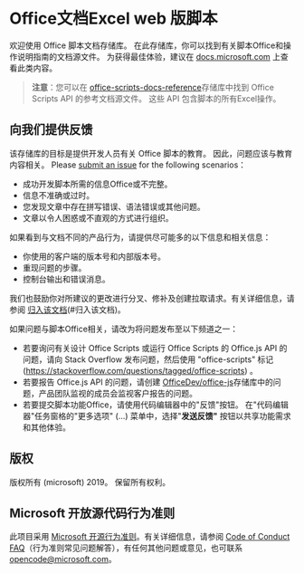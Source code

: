 # <a name="office-scripts-in-excel-on-the-web-documentation"></a>Office文档Excel web 版脚本

欢迎使用 Office 脚本文档存储库。 在此存储库，你可以找到有关脚本Office和操作说明指南的文档源文件。 为获得最佳体验，建议在 [docs.microsoft.com](https://docs.microsoft.com/office/dev/scripts) 上查看此类内容。

> **注意**：您可以在 [office-scripts-docs-reference](https://github.com/OfficeDev/office-scripts-docs-reference)存储库中找到 Office Scripts API 的参考文档源文件。 这些 API 包含脚本的所有Excel操作。

## <a name="give-us-your-feedback"></a>向我们提供反馈

该存储库的目标是提供开发人员有关 Office 脚本的教育。 因此，问题应该与教育内容相关。 Please [submit an issue](https://github.com/OfficeDev/office-scripts-docs/issues) for the following scenarios：

- 成功开发脚本所需的信息Office或不完整。
- 信息不准确或过时。
- 您发现文章中存在拼写错误、语法错误或其他问题。
- 文章以令人困惑或不直观的方式进行组织。

如果看到与文档不同的产品行为，请提供尽可能多的以下信息和相关信息：

- 你使用的客户端的版本号和内部版本号。
- 重现问题的步骤。
- 控制台输出和错误消息。

我们也鼓励你对所建议的更改进行分叉、修补及创建拉取请求。有关详细信息，请参阅 [归入该文档](Contributing.md)(#归入该文档)。

如果问题与脚本Office相关，请改为将问题发布至以下频道之一：

- 若要询问有关设计 Office Scripts 或运行 Office Scripts 的 Office.js API 的问题，请向 Stack Overflow 发布问题，然后使用 "office-scripts" 标记 (https://stackoverflow.com/questions/tagged/office-scripts) 。
- 若要报告 Office.js API 的问题，请创建 [OfficeDev/office-js](https://github.com/OfficeDev/office-js)存储库中的问题，产品团队监视的成员会监视客户报告的问题。
- 若要提交脚本功能Office，请使用代码编辑器中的"反馈"按钮。 在"代码编辑器"任务窗格的"更多选项" (...) 菜单中，选择"**发送反馈"** 按钮以共享功能需求和其他体验。

## <a name="copyright"></a>版权

版权所有 (microsoft) 2019。 保留所有权利。

## <a name="microsoft-open-source-code-of-conduct"></a>Microsoft 开放源代码行为准则

此项目采用 [Microsoft 开源行为准则](https://opensource.microsoft.com/codeofconduct/)。有关详细信息，请参阅 [Code of Conduct FAQ](https://opensource.microsoft.com/codeofconduct/faq/)（行为准则常见问题解答），有任何其他问题或意见，也可联系 [opencode@microsoft.com](mailto:opencode@microsoft.com)。
